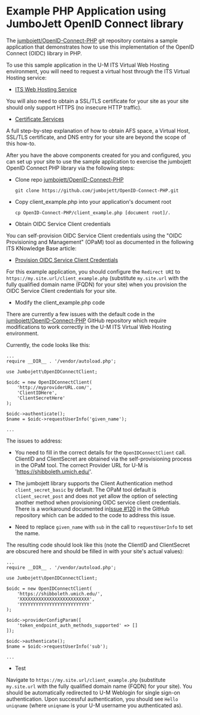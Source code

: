 # Example PHP Application using JumboJett OpenID Connect library

The [jumbojett/OpenID-Connect-PHP](https://github.com/jumbojett/OpenID-Connect-PHP) git repository contains a sample application that demonstrates how to use this implementation of the OpenID Connect (OIDC) library in PHP.

To use this sample application in the U-M ITS Virtual Web Hosting environment, you will need to request a virtual host through the ITS Virtual Hosting service:

- [ITS Web Hosting Service](https://its.umich.edu/computing/web-mobile/web-hosting)

You will also need to obtain a SSL/TLS certificate for your site as your site should only support HTTPS (no insecure HTTP traffic).

- [Certificate Services](https://its.umich.edu/computing/web-mobile/certificate-services)

A full step-by-step explanation of how to obtain AFS space, a Virtual Host, SSL/TLS certificate, and DNS entry for your site are beyond the scope of this how-to.

After you have the above components created for you and configured, you can set up your site to use the sample application to exercise the jumbojett OpenID Connect PHP library via the following steps:

- Clone repo [jumbojett/OpenID-Connect-PHP](https://github.com/jumbojett/OpenID-Connect-PHP)

    `git clone https://github.com/jumbojett/OpenID-Connect-PHP.git`

- Copy client_example.php into your application's document root

    `cp OpenID-Connect-PHP/client_example.php [document root]/.`

- Obtain OIDC Service Client credentials

You can self-provision OIDC Service Client credentials using the "OIDC Provisioning and Management" (OPaM) tool as documented in the following ITS KNowledge Base article:

- [Provision OIDC Service Client Credentials](https://teamdynamix.umich.edu/TDClient/30/Portal/KB/ArticleDet?ID=8746)

For this example application, you should configure the `Redirect URI` to `https://my.site.url/client_example.php` (substitute `my.site.url` with the fully qualified domain name (FQDN) for your site) when you provision the OIDC Service Client credentials for your site.

- Modify the client_example.php code

There are currently a few issues with the default code in the [jumbojett/OpenID-Connect-PHP](https://github.com/jumbojett/OpenID-Connect-PHP) GitHub repository which require modifications to work correctly in the U-M ITS Virtual Web Hosting environment.

Currently, the code looks like this:

```linux
...
require __DIR__ . '/vendor/autoload.php';

use Jumbojett\OpenIDConnectClient;

$oidc = new OpenIDConnectClient(
    'http://myproviderURL.com/',
    'ClientIDHere',
    'ClientSecretHere'
);

$oidc->authenticate();
$name = $oidc->requestUserInfo('given_name');

...
```

The issues to address:

- You need to fill in the correct details for the `OpenIDConnectClient` call.  ClientID and ClientSecret are obtained via the self-provisioning process in the OPaM tool.  The correct Provider URL for U-M is 'https://shibboleth.umich.edu/'.

- The jumbojett library supports the Client Authentication method `client_secret_basic` by default.  The OPaM tool default is `client_secret_post` and does not yet allow the option of selecting another method when provisioning OIDC service client credentials.  There is a workaround documented in[Issue #120](https://github.com/jumbojett/OpenID-Connect-PHP/issues/120) in the GitHub repository which can be added to the code to address this issue.

- Need to replace `given_name` with `sub` in the call to `requestUserInfo` to set the name.

The resulting code should look like this (note the ClientID and ClientSecret are obscured here and should be filled in with your site's actual values):

```linux
...
require __DIR__ . '/vendor/autoload.php';

use Jumbojett\OpenIDConnectClient;

$oidc = new OpenIDConnectClient(
    'https://shibboleth.umich.edu/',
    'XXXXXXXXXXXXXXXXXXXXXXXXXX',
    'YYYYYYYYYYYYYYYYYYYYYYYYYY'
);

$oidc->providerConfigParam([
    'token_endpoint_auth_methods_supported' => []
]);

$oidc->authenticate();
$name = $oidc->requestUserInfo('sub');

...
```


- Test

Navigate to `https://my.site.url/client_example.php` (substitute `my.site.url` with the fully qualified domain name (FQDN) for your site).  You should be automatically redirected to U-M Weblogin for single sign-on authentication.  Upon successful authentication, you should see `Hello uniqname` (where `uniqname` is your U-M username you authenticated as).

